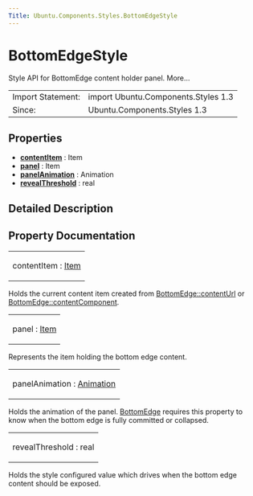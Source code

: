 ```yaml
---
Title: Ubuntu.Components.Styles.BottomEdgeStyle
---
```

        
BottomEdgeStyle
===============

<span class="subtitle"></span>
Style API for BottomEdge content holder panel. More...

|                   |                                     |
|-------------------|-------------------------------------|
| Import Statement: | import Ubuntu.Components.Styles 1.3 |
| Since:            | Ubuntu.Components.Styles 1.3        |

<span id="properties"></span>
Properties
----------

-   ****[contentItem](#contentItem-prop)**** : Item
-   ****[panel](#panel-prop)**** : Item
-   ****[panelAnimation](#panelAnimation-prop)**** : Animation
-   ****[revealThreshold](#revealThreshold-prop)**** : real

<span id="details"></span>
Detailed Description
--------------------

Property Documentation
----------------------

<table>
<colgroup>
<col width="100%" />
</colgroup>
<tbody>
<tr class="odd">
<td><p><span id="contentItem-prop"></span><span class="name">contentItem</span> : <span class="type"><a href="QtQuick.Item.md">Item</a></span></p></td>
</tr>
</tbody>
</table>

Holds the current content item created from [BottomEdge::contentUrl](../Ubuntu.Components.BottomEdge.md#contentUrl-prop) or [BottomEdge::contentComponent](../Ubuntu.Components.BottomEdge.md#contentComponent-prop).

<table>
<colgroup>
<col width="100%" />
</colgroup>
<tbody>
<tr class="odd">
<td><p><span id="panel-prop"></span><span class="name">panel</span> : <span class="type"><a href="QtQuick.Item.md">Item</a></span></p></td>
</tr>
</tbody>
</table>

Represents the item holding the bottom edge content.

<table>
<colgroup>
<col width="100%" />
</colgroup>
<tbody>
<tr class="odd">
<td><p><span id="panelAnimation-prop"></span><span class="name">panelAnimation</span> : <span class="type"><a href="QtQuick.Animation.md">Animation</a></span></p></td>
</tr>
</tbody>
</table>

Holds the animation of the panel. [BottomEdge](../Ubuntu.Components.BottomEdge.md) requires this property to know when the bottom edge is fully committed or collapsed.

<table>
<colgroup>
<col width="100%" />
</colgroup>
<tbody>
<tr class="odd">
<td><p><span id="revealThreshold-prop"></span><span class="name">revealThreshold</span> : <span class="type">real</span></p></td>
</tr>
</tbody>
</table>

Holds the style configured value which drives when the bottom edge content should be exposed.

